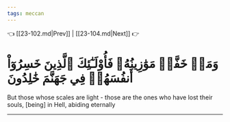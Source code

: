 ```yaml
---
tags: meccan
---
```


👈 [[23-102.md|Prev]] | [[23-104.md|Next]] 👉

# وَمَنۡ خَفَّتۡ مَوَٰزِينُهُۥ فَأُوْلَـٰٓئِكَ ٱلَّذِينَ خَسِرُوٓاْ أَنفُسَهُمۡ فِي جَهَنَّمَ خَٰلِدُونَ

But those whose scales are light - those are the ones who have lost their souls, [being] in Hell, abiding eternally

---

